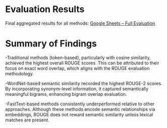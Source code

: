 # Evaluation Results
Final aggregated results for all methods:
[Google Sheets – Full Evaluation](https://docs.google.com/spreadsheets/d/1ZIRhJW8KPh-tGnp0RSIWvk_R1RrmD5Tb3QvwG1okj6Q/edit?usp=sharing)

# Summary of Findings
-Traditional methods (token-based), particularly with cosine similarity, achieved the highest overall ROUGE scores.
This can be attributed to their focus on exact word overlap, which aligns with the ROUGE evaluation methodology.

-WordNet-based semantic similarity recorded the highest ROUGE-2 scores.
By incorporating synonym-level information, it captured semantically meaningful bigrams, enhancing bigram overlap evaluation.

-FastText-based methods consistently underperformed relative to other approaches.
Although these methods encode semantic relationships via embeddings, ROUGE does not reward semantic similarity unless lexical matches are present.

